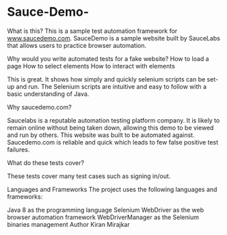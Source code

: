 # Sauce-Demo-
What is this?
This is a sample test automation framework for www.saucedemo.com. SauceDemo is a sample website built by SauceLabs that allows users to practice browser automation.

Why would you write automated tests for a fake website?
How to load a page
How to select elements
How to interact with elements



This is great. It shows how simply and quickly selenium scripts can be set-up and run. The Selenium scripts are intuitive and easy to follow with a basic understanding of Java.



Why saucedemo.com?

Saucelabs is a reputable automation testing platform company. It is likely to remain online without being taken down, allowing this demo to be viewed and run by others. This website was built to be automated against. Saucedemo.com is reliable and quick which leads to few false positive test failures.

What do these tests cover?

These tests cover many test cases such as signing in/out.

Languages and Frameworks
The project uses the following languages and frameworks:

Java 8 as the programming language
Selenium WebDriver as the web browser automation framework
WebDriverManager as the Selenium binaries management
Author
Kiran Mirajkar
